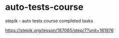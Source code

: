 # auto-tests-course
stepik - auto tests course completed tasks


https://stepik.org/lesson/187065/step/7?unit=161976